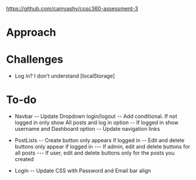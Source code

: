 https://github.com/camyashy/cosc360-assessment-3

# Approach



# Challenges

- Log in? I don't understand [localStorage]

# To-do
- Navbar
-- Update Dropdown login/logout
-- Add conditional. If not logged in only show All posts and log in option
-- If logged in show username and Dashboard option
-- Update navigation links

- PostLists
-- Create button only appears if logged in
-- Edit and delete buttons only appear if logged in
--- If admin, edit and delete buttons for all posts
--- If user, edit and delete buttons only for the posts you created

- Login
-- Update CSS with Password and Email bar align